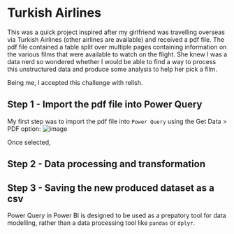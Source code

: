 # **Turkish Airlines**
This was a quick project inspired after my girlfriend was travelling overseas via Turkish Airlines (other airlines are available) and received a pdf file. The pdf file contained a table split over multiple pages containing information on the various films that were available to watch on the flight. She knew I was a data nerd so wondered whether I would be able to find a way to process this unstructured data and produce some analysis to help her pick a film.

Being me, I accepted this challenge with relish.

## Step 1 - Import the pdf file into Power Query
My first step was to import the pdf file into `Power Query` using the Get Data > PDF option:
![image](https://github.com/user-attachments/assets/d24316cf-fded-42f8-9933-57c5978eddf9)

Once selected, 

## Step 2 - Data processing and transformation 


## Step 3 - Saving the new produced dataset as a csv
Power Query in Power BI is designed to be used as a prepatory tool for data modelling, rather than a data processing tool like `pandas` or `dplyr`.
